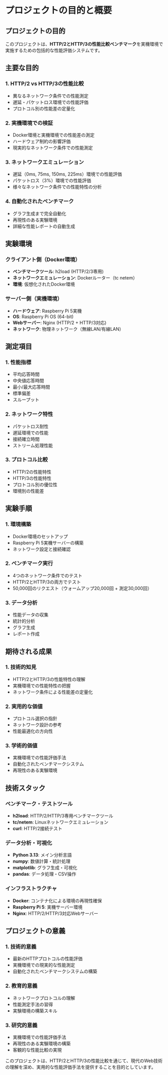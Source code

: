 # プロジェクトの目的と概要

## プロジェクトの目的

このプロジェクトは、**HTTP/2とHTTP/3の性能比較ベンチマーク**を実機環境で実施するための包括的な性能評価システムです。

## 主要な目的

### 1. **HTTP/2 vs HTTP/3の性能比較**
- 異なるネットワーク条件での性能測定
- 遅延・パケットロス環境での性能評価
- プロトコル別の性能差の定量化

### 2. **実機環境での検証**
- Docker環境と実機環境での性能差の測定
- ハードウェア制約の影響評価
- 現実的なネットワーク条件での性能測定

### 3. **ネットワークエミュレーション**
- 遅延（0ms, 75ms, 150ms, 225ms）環境での性能評価
- パケットロス（3%）環境での性能評価
- 様々なネットワーク条件での性能特性の分析

### 4. **自動化されたベンチマーク**
- グラフ生成まで完全自動化
- 再現性のある実験環境
- 詳細な性能レポートの自動生成

## 実験環境

### クライアント側（Docker環境）
- **ベンチマークツール**: h2load (HTTP/2/3専用)
- **ネットワークエミュレーション**: Dockerルーター（tc netem）
- **環境**: 仮想化されたDocker環境

### サーバー側（実機環境）
- **ハードウェア**: Raspberry Pi 5実機
- **OS**: Raspberry Pi OS (64-bit)
- **Webサーバー**: Nginx (HTTP/2 + HTTP/3対応)
- **ネットワーク**: 物理ネットワーク（無線LAN/有線LAN）

## 測定項目

### 1. **性能指標**
- 平均応答時間
- 中央値応答時間
- 最小/最大応答時間
- 標準偏差
- スループット

### 2. **ネットワーク特性**
- パケットロス耐性
- 遅延環境での性能
- 接続確立時間
- ストリーム処理性能

### 3. **プロトコル比較**
- HTTP/2の性能特性
- HTTP/3の性能特性
- プロトコル別の優位性
- 環境別の性能差

## 実験手順

### 1. **環境構築**
- Docker環境のセットアップ
- Raspberry Pi 5実機サーバーの構築
- ネットワーク設定と接続確認

### 2. **ベンチマーク実行**
- 4つのネットワーク条件でのテスト
- HTTP/2とHTTP/3の両方でテスト
- 50,000回のリクエスト（ウォームアップ20,000回 + 測定30,000回）

### 3. **データ分析**
- 性能データの収集
- 統計的分析
- グラフ生成
- レポート作成

## 期待される成果

### 1. **技術的知見**
- HTTP/2とHTTP/3の性能特性の理解
- 実機環境での性能特性の把握
- ネットワーク条件による性能差の定量化

### 2. **実用的な価値**
- プロトコル選択の指針
- ネットワーク設計の参考
- 性能最適化の方向性

### 3. **学術的価値**
- 実機環境での性能評価手法
- 自動化されたベンチマークシステム
- 再現性のある実験環境

## 技術スタック

### ベンチマーク・テストツール
- **h2load**: HTTP/2/HTTP/3専用ベンチマークツール
- **tc/netem**: Linuxネットワークエミュレーション
- **curl**: HTTP/2接続テスト

### データ分析・可視化
- **Python 3.13**: メイン分析言語
- **numpy**: 数値計算・統計処理
- **matplotlib**: グラフ生成・可視化
- **pandas**: データ処理・CSV操作

### インフラストラクチャ
- **Docker**: コンテナ化による環境の再現性確保
- **Raspberry Pi 5**: 実機サーバー環境
- **Nginx**: HTTP/2/HTTP/3対応Webサーバー

## プロジェクトの意義

### 1. **技術的意義**
- 最新のHTTPプロトコルの性能評価
- 実機環境での現実的な性能測定
- 自動化されたベンチマークシステムの構築

### 2. **教育的意義**
- ネットワークプロトコルの理解
- 性能測定手法の習得
- 実験環境の構築スキル

### 3. **研究的意義**
- 実機環境での性能評価手法
- 再現性のある実験環境の構築
- 客観的な性能比較の実現

このプロジェクトは、HTTP/2とHTTP/3の性能比較を通じて、現代のWeb技術の理解を深め、実用的な性能評価手法を提供することを目的としています。
